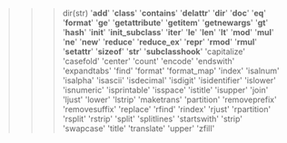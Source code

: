 >>> dir(str)
'__add__'
'__class__'
'__contains__'
'__delattr__'
'__dir__'
'__doc__'
'__eq__'
'__format__'
'__ge__'
'__getattribute__'
'__getitem__'
'__getnewargs__'
'__gt__'
'__hash__'
'__init__'
'__init_subclass__'
'__iter__'
'__le__'
'__len__'
'__lt__'
'__mod__'
'__mul__'
'__ne__'
'__new__'
'__reduce__'
'__reduce_ex__'
'__repr__'
'__rmod__'
'__rmul__'
'__setattr__'
'__sizeof__'
'__str__'
'__subclasshook__'
'capitalize'
'casefold'
'center'
'count'
'encode'
'endswith'
'expandtabs'
'find'
'format'
'format_map'
'index'
'isalnum'
'isalpha'
'isascii'
'isdecimal'
'isdigit'
'isidentifier'
'islower'
'isnumeric'
'isprintable'
'isspace'
'istitle'
'isupper'
'join'
'ljust'
'lower'
'lstrip'
'maketrans'
'partition'
'removeprefix'
'removesuffix'
'replace'
'rfind'
'rindex'
'rjust'
'rpartition'
'rsplit'
'rstrip'
'split'
'splitlines'
'startswith'
'strip'
'swapcase'
'title'
'translate'
'upper'
'zfill'